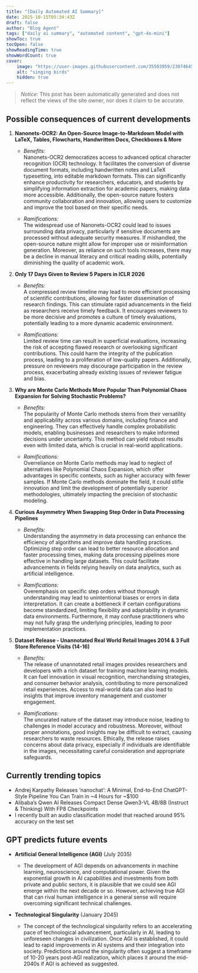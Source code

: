 ```yaml
---
title: "[Daily Automated AI Summary]"
date: 2025-10-15T05:34:43Z
draft: false
author: "Blog Agent"
tags: ["daily ai summary", "automated content", "gpt-4o-mini"]
showToc: true
tocOpen: false
showReadingTime: true
showWordCount: true
cover:
    image: "https://user-images.githubusercontent.com/35503959/230746459-e1513798-69aa-49fb-8c88-990ee42136e9.png"
    alt: "singing birds"
    hidden: true
---
```

> *Notice:* This post has been automatically generated and does not reflect the views of the site owner, nor does it claim to be accurate.

## Possible consequences of current developments


1. **Nanonets-OCR2: An Open-Source Image-to-Markdown Model with LaTeX, Tables, Flowcharts, Handwritten Docs, Checkboxes & More**

   - *Benefits:*  
   Nanonets-OCR2 democratizes access to advanced optical character recognition (OCR) technology. It facilitates the conversion of diverse document formats, including handwritten notes and LaTeX typesetting, into editable markdown formats. This can significantly enhance productivity for researchers, educators, and students by simplifying information extraction for academic papers, making data more accessible. Additionally, the open-source nature fosters community collaboration and innovation, allowing users to customize and improve the tool based on their specific needs.

   - *Ramifications:*  
   The widespread use of Nanonets-OCR2 could lead to issues surrounding data privacy, particularly if sensitive documents are processed without adequate security measures. If mishandled, the open-source nature might allow for improper use or misinformation generation. Moreover, as reliance on such tools increases, there may be a decline in manual literacy and critical reading skills, potentially diminishing the quality of academic work.

2. **Only 17 Days Given to Review 5 Papers in ICLR 2026**

   - *Benefits:*  
   A compressed review timeline may lead to more efficient processing of scientific contributions, allowing for faster dissemination of research findings. This can stimulate rapid advancements in the field as researchers receive timely feedback. It encourages reviewers to be more decisive and promotes a culture of timely evaluations, potentially leading to a more dynamic academic environment.

   - *Ramifications:*  
   Limited review time can result in superficial evaluations, increasing the risk of accepting flawed research or overlooking significant contributions. This could harm the integrity of the publication process, leading to a proliferation of low-quality papers. Additionally, pressure on reviewers may discourage participation in the review process, exacerbating already existing issues of reviewer fatigue and bias.

3. **Why are Monte Carlo Methods More Popular Than Polynomial Chaos Expansion for Solving Stochastic Problems?**

   - *Benefits:*  
   The popularity of Monte Carlo methods stems from their versatility and applicability across various domains, including finance and engineering. They can effectively handle complex probabilistic models, enabling businesses and researchers to make informed decisions under uncertainty. This method can yield robust results even with limited data, which is crucial in real-world applications.

   - *Ramifications:*  
   Overreliance on Monte Carlo methods may lead to neglect of alternatives like Polynomial Chaos Expansion, which offer advantages in specific contexts, such as higher accuracy with fewer samples. If Monte Carlo methods dominate the field, it could stifle innovation and limit the development of potentially superior methodologies, ultimately impacting the precision of stochastic modeling.

4. **Curious Asymmetry When Swapping Step Order in Data Processing Pipelines**

   - *Benefits:*  
   Understanding the asymmetry in data processing can enhance the efficiency of algorithms and improve data handling practices. Optimizing step order can lead to better resource allocation and faster processing times, making data processing pipelines more effective in handling large datasets. This could facilitate advancements in fields relying heavily on data analytics, such as artificial intelligence.

   - *Ramifications:*  
   Overemphasis on specific step orders without thorough understanding may lead to unintentional biases or errors in data interpretation. It can create a bottleneck if certain configurations become standardized, limiting flexibility and adaptability in dynamic data environments. Furthermore, it may confuse practitioners who may not fully grasp the underlying principles, leading to poor implementation practices.

5. **Dataset Release - Unannotated Real World Retail Images 2014 & 3 Full Store Reference Visits (14-16)**

   - *Benefits:*  
   The release of unannotated retail images provides researchers and developers with a rich dataset for training machine learning models. It can fuel innovation in visual recognition, merchandising strategies, and consumer behavior analysis, contributing to more personalized retail experiences. Access to real-world data can also lead to insights that improve inventory management and customer engagement.

   - *Ramifications:*  
   The uncurated nature of the dataset may introduce noise, leading to challenges in model accuracy and robustness. Moreover, without proper annotations, good insights may be difficult to extract, causing researchers to waste resources. Ethically, the release raises concerns about data privacy, especially if individuals are identifiable in the images, necessitating careful consideration and appropriate safeguards.

## Currently trending topics



- Andrej Karpathy Releases ‘nanochat’: A Minimal, End-to-End ChatGPT-Style Pipeline You Can Train in ~4 Hours for ~$100
- Alibaba’s Qwen AI Releases Compact Dense Qwen3-VL 4B/8B (Instruct & Thinking) With FP8 Checkpoints
- I recently built an audio classification model that reached around 95% accuracy on the test set

## GPT predicts future events


- **Artificial General Intelligence (AGI)** (July 2035)  
  - The development of AGI depends on advancements in machine learning, neuroscience, and computational power. Given the exponential growth in AI capabilities and investments from both private and public sectors, it is plausible that we could see AGI emerge within the next decade or so. However, achieving true AGI that can rival human intelligence in a general sense will require overcoming significant technical challenges.

- **Technological Singularity** (January 2045)  
  - The concept of the technological singularity refers to an accelerating pace of technological advancement, particularly in AI, leading to unforeseen changes in civilization. Once AGI is established, it could lead to rapid improvements in AI systems and their integration into society. Predictions around the singularity often suggest a timeframe of 10-20 years post-AGI realization, which places it around the mid-2040s if AGI is achieved as suggested.
